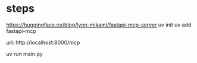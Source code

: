 # steps

https://huggingface.co/blog/lynn-mikami/fastapi-mcp-server
uv init
uv add fastapi-mcp

url: http://localhost:8000/mcp


uv run main.py  